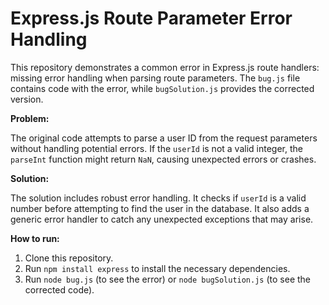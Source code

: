 # Express.js Route Parameter Error Handling

This repository demonstrates a common error in Express.js route handlers:  missing error handling when parsing route parameters.  The `bug.js` file contains code with the error, while `bugSolution.js` provides the corrected version.

**Problem:**

The original code attempts to parse a user ID from the request parameters without handling potential errors. If the `userId` is not a valid integer, the `parseInt` function might return `NaN`, causing unexpected errors or crashes.

**Solution:**

The solution includes robust error handling. It checks if `userId` is a valid number before attempting to find the user in the database.  It also adds a generic error handler to catch any unexpected exceptions that may arise.

**How to run:**

1. Clone this repository.
2. Run `npm install express` to install the necessary dependencies.
3. Run `node bug.js` (to see the error) or `node bugSolution.js` (to see the corrected code).